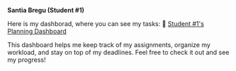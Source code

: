 **Santia Bregu (Student #1)**

Here is my dashborad, where you can see my tasks:
🔗 [Student #1's Planning Dashboard](https://github.com/users/javpalgon/projects/1/views/9)

This dashboard helps me keep track of my assignments, organize my workload, and stay on top of my deadlines. Feel free to check it out and see my progress!
